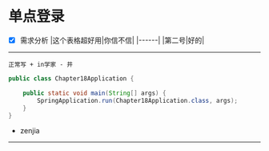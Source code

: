 # 单点登录
- [x] 需求分析
|这个表格超好用|你信不信|
|------|
|第二号|好的|
***
`正常写 + in学家 - 井`
```java
public class Chapter18Application {

	public static void main(String[] args) {
		SpringApplication.run(Chapter18Application.class, args);
	}
}
```

+ zenjia
----
